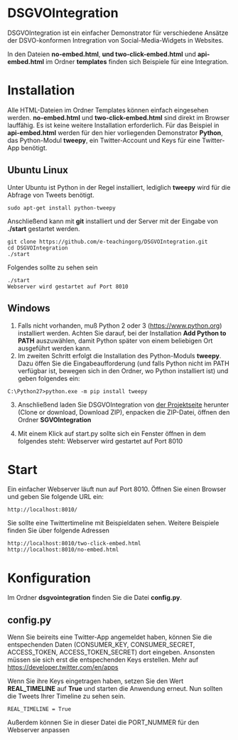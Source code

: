 # DSGVOIntegration


DSGVOIntegration ist ein einfacher Demonstrator für verschiedene Ansätze der
DSVO-konformen Intregration von Social-Media-Widgets in Websites.

In den Dateien **no-embed.html**, **und two-click-embed.html** und
**api-embed.html** im Ordner **templates** finden sich Beispiele für eine
Integration. 

# Installation

Alle HTML-Dateien im Ordner Templates können einfach eingesehen werden.
**no-embed.html** und **two-click-embed.html** sind direkt im Browser
lauffähig. Es ist keine weitere Installation erforderlich. Für das Beispiel
in **api-embed.html** werden für den hier vorliegenden Demonstrator **Python**,
das Python-Modul **tweepy**, ein Twitter-Account und Keys für eine Twitter-App
benötigt.


## Ubuntu Linux

Unter Ubuntu ist Python in der Regel installiert, lediglich **tweepy** wird für
die Abfrage von Tweets benötigt.

```
sudo apt-get install python-tweepy
```

Anschließend kann mit **git** installiert und der Server mit der Eingabe von
**./start** gestartet werden.

```
git clone https://github.com/e-teachingorg/DSGVOIntegration.git
cd DSGVOIntegration
./start
```

Folgendes sollte zu sehen sein


```
./start
Webserver wird gestartet auf Port 8010
```

## Windows

1. Falls nicht vorhanden, muß Python 2 oder 3 (https://www.python.org)
installiert werden. Achten Sie darauf, bei der Installation
**Add Python to PATH** auszuwählen, damit Python später von einem beliebigen
Ort ausgeführt werden kann.
2. Im zweiten Schritt erfolgt die Installation des Python-Moduls **tweepy**.
Dazu öffen Sie die Eingabeaufforderung (und falls Python nicht im PATH verfügbar
ist, bewegen sich in den Ordner, wo Python installiert ist) und geben folgendes
ein:


```
C:\Python27>python.exe -m pip install tweepy
```

3. Anschließend laden Sie DSGVOIntegration von
[der Projektseite](https://github.com/e-teachingorg/DSGVOIntegration)
herunter (Clone or download, Download ZIP), enpacken die ZIP-Datei, öffnen den
Ordner **SGVOIntegration**

4. Mit einem Klick auf start.py sollte sich ein Fenster öffnen in dem folgendes
steht: Webserver wird gestartet auf Port 8010

# Start

Ein einfacher Webserver läuft nun auf Port 8010. Öffnen Sie einen Browser und
geben Sie folgende URL ein:

```
http://localhost:8010/
```

Sie sollte eine Twittertimeline mit Beispieldaten sehen. Weitere Beispiele finden
Sie über folgende Adressen

```
http://localhost:8010/two-click-embed.html
http://localhost:8010/no-embed.html
```

# Konfiguration

Im Ordner **dsgvointegration** finden Sie die Datei **config.py**.


## config.py

Wenn Sie beireits eine Twitter-App angemeldet haben, können Sie die
entspechenden Daten (CONSUMER_KEY, CONSUMER_SECRET, ACCESS_TOKEN,
ACCESS_TOKEN_SECRET) dort eingeben. Ansonsten müssen sie sich erst die
entspechenden Keys erstellen. Mehr auf https://developer.twitter.com/en/apps

Wenn Sie ihre Keys eingetragen haben, setzen Sie den Wert **REAL_TIMELINE**
auf **True** und starten die Anwendung erneut. Nun sollten die Tweets Ihrer
Timeline zu sehen sein.

```
REAL_TIMELINE = True
```

Außerdem können Sie in dieser Datei die PORT_NUMMER für den Webserver anpassen
